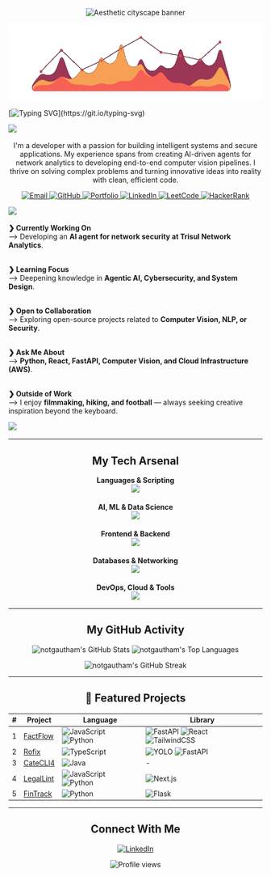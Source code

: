 <!-- Typing SVG -->


<p align="center">
<img src="https://user-images.githubusercontent.com/74038190/212284100-561aa473-3905-4a80-b561-0d28506553ee.gif" alt="Aesthetic cityscape banner" />
</p>


<p align="center">
<img src=firegraph.gif alt="Aesthetic cityscape banner" />
</p>

[![Typing SVG](https://readme-typing-svg.herokuapp.com?font=Fira+Code&weight=700&size=70&duration=3000&pause=500&color=F86635&center=true&vCenter=true&width=1920&height=100&lines=Hi!+My+name+is+Gautham;A+Developer+focused+on+AI+%26+Data;Always+learning+and+building;Welcome+to+my+digital+space...)](https://git.io/typing-svg)




<img src="https://user-images.githubusercontent.com/73097560/115834477-dbab4500-a447-11eb-908a-139a6edaec5c.gif">

<!-- About Me Section -->

<p align="center">
I'm a developer with a passion for building intelligent systems and secure applications. My experience spans from creating AI-driven agents for network analytics to developing end-to-end computer vision pipelines. I thrive on solving complex problems and turning innovative ideas into reality with clean, efficient code.
</p>



<!-- Socials & Links -->

<p align="center">
  <a href="mailto:vgautham.coll@gmail.com">
    <img src="https://img.shields.io/badge/Email-D14836?style=for-the-badge&logo=gmail&logoColor=white" alt="Email"/>
  </a>
  <a href="https://github.com/notgautham" target="_blank">
    <img src="https://img.shields.io/badge/GitHub-181717?style=for-the-badge&logo=github&logoColor=white" alt="GitHub"/>
  </a>
  <a href="https://notgautham.vercel.app" target="_blank">
    <img src="https://img.shields.io/badge/Portfolio-f85d7f?style=for-the-badge&logo=vercel&logoColor=white" alt="Portfolio"/>
  </a>
  <a href="https://www.linkedin.com/in/gautham-venkatesan/" target="_blank">
    <img src="https://img.shields.io/badge/LinkedIn-0077B5?style=for-the-badge&logo=linkedin&logoColor=white" alt="LinkedIn"/>
  </a>
  <a href="https://leetcode.com/u/vgautham/" target="_blank">
    <img src="https://img.shields.io/badge/LeetCode-FFA116?style=for-the-badge&logo=leetcode&logoColor=white" alt="LeetCode"/>
  </a>
  <a href="https://www.hackerrank.com/profile/gv6443" target="_blank">
    <img src="https://img.shields.io/badge/HackerRank-2EC866?style=for-the-badge&logo=hackerrank&logoColor=white" alt="HackerRank"/>
  </a>
</p>



<!-- Details Section -->
<img src="https://user-images.githubusercontent.com/73097560/115834477-dbab4500-a447-11eb-908a-139a6edaec5c.gif">


<br>

<p align="left">

<b>❯ Currently Working On</b><br>
⟶ Developing an <strong>AI agent for network security at Trisul Network Analytics</strong>.<br><br>

<b>❯ Learning Focus</b><br>
⟶ Deepening knowledge in <strong>Agentic AI, Cybersecurity, and System Design</strong>.<br><br>

<b>❯ Open to Collaboration</b><br>
⟶ Exploring open-source projects related to <strong>Computer Vision, NLP, or Security</strong>.<br><br>

<b>❯ Ask Me About</b><br>
⟶ <strong>Python, React, FastAPI, Computer Vision, and Cloud Infrastructure (AWS)</strong>.<br><br>

<b>❯ Outside of Work</b><br>
⟶ I enjoy <strong>filmmaking, hiking, and football</strong> — always seeking creative inspiration beyond the keyboard.

</p>


<img src="https://user-images.githubusercontent.com/73097560/115834477-dbab4500-a447-11eb-908a-139a6edaec5c.gif">

<hr>

<!-- Skills Section -->

<h2 align="center">My Tech Arsenal</h2>
<p align="center">
<strong>Languages & Scripting</strong><br>
<img src="https://skillicons.dev/icons?i=python,cpp,js,bash,sql&theme=dark" />
<br><br>
<strong>AI, ML & Data Science</strong><br>
<img src="https://skillicons.dev/icons?i=tensorflow,keras,pytorch,sklearn,opencv,transformers&theme=dark" />
<br><br>
<strong>Frontend & Backend</strong><br>
<img src="https://skillicons.dev/icons?i=react,nextjs,nodejs,tailwind,fastapi,express,django&theme=dark" />
<br><br>
<strong>Databases & Networking</strong><br>
<img src="https://skillicons.dev/icons?i=postgres,mongodb,mysql,suricata,wireshark&theme=dark" />
<br><br>
<strong>DevOps, Cloud & Tools</strong><br>
<img src="https://skillicons.dev/icons?i=docker,aws,terraform,git,githubactions,postman,vercel,linux&theme=dark" />
</p>

<hr>

<!-- GitHub Stats & Activity Section -->

<h2 align="center">My GitHub Activity</h2>
<p align="center">
<img height="180em" src="https://github-readme-stats.vercel.app/api?username=notgautham&show_icons=true&theme=dracula&count_private=true&hide_border=true&icon_color=79ff97&title_color=f85d7f&text_color=bd93f9" alt="notgautham's GitHub Stats">
<img height="180em" src="https://github-readme-stats.vercel.app/api/top-langs/?username=notgautham&layout=compact&theme=dracula&hide_border=true&langs_count=8&title_color=f85d7f&text_color=bd93f9" alt="notgautham's Top Languages">
</p>

<p align="center">
<img src="https://github-readme-streak-stats.herokuapp.com/?user=notgautham&theme=dracula&hide_border=true" alt="notgautham's GitHub Streak">
</p>

---

<!-- Featured Projects Table -->

<h2 align="center">📂 Featured Projects</h2>

<div align="center">

| # | Project                                              | Language                                                                                                                                                                            | Library                                                                                                                                                                                                                                                                    |
| - | ---------------------------------------------------- | ----------------------------------------------------------------------------------------------------------------------------------------------------------------------------------- | -------------------------------------------------------------------------------------------------------------------------------------------------------------------------------------------------------------------------------------------------------------------------- |
| 1 | [FactFlow](https://github.com/notgautham/FactFlow)   | ![JavaScript](https://img.shields.io/badge/JavaScript-black?style=flat-square\&logo=javascript) ![Python](https://img.shields.io/badge/Python-black?style=flat-square\&logo=python) | ![FastAPI](https://img.shields.io/badge/FastAPI-black?style=flat-square\&logo=fastapi) ![React](https://img.shields.io/badge/React-black?style=flat-square\&logo=react) ![TailwindCSS](https://img.shields.io/badge/TailwindCSS-black?style=flat-square\&logo=tailwindcss) |
| 2 | [Rofix](https://github.com/notgautham/Rofix)         | ![TypeScript](https://img.shields.io/badge/TypeScript-black?style=flat-square\&logo=typescript)                                                                                     | ![YOLO](https://img.shields.io/badge/YOLOv8-black?style=flat-square\&logo=github) ![FastAPI](https://img.shields.io/badge/FastAPI-black?style=flat-square\&logo=fastapi)                                                                                                   |
| 3 | [CateCLI4](https://github.com/notgautham/CateCLI4)   | ![Java](https://img.shields.io/badge/Java-black?style=flat-square\&logo=java)                                                                                                       | -                                                                                                                                                                                                                                                                          |
| 4 | [LegalLint](https://github.com/notgautham/LegalLint) | ![JavaScript](https://img.shields.io/badge/JavaScript-black?style=flat-square\&logo=javascript) ![Python](https://img.shields.io/badge/Python-black?style=flat-square\&logo=python) | ![Next.js](https://img.shields.io/badge/Next.js-black?style=flat-square\&logo=next.js)                                                                                                                                                                                     |
| 5 | [FinTrack](https://github.com/notgautham/FinTrack)   | ![Python](https://img.shields.io/badge/Python-black?style=flat-square\&logo=python)                                                                                                 | ![Flask](https://img.shields.io/badge/Flask-black?style=flat-square\&logo=flask)                                                                                                                                                                                           |

</div>

<hr>

<!-- Socials Section -->

<h2 align="center">Connect With Me</h2>
<p align="center">
<a href="https://linkedin.com/in/gautham-venkatesan" target="_blank"><img src="https://img.shields.io/badge/LinkedIn-0077B5?style=for-the-badge&logo=linkedin&logoColor=white" alt="LinkedIn"></a>
</p>

<!-- Footer -->

<p align="center">
<img src="https://komarev.com/ghpvc/?username=notgautham&label=Profile%20Views&color=f85d7f&style=flat-square" alt="Profile views" />
</p>
